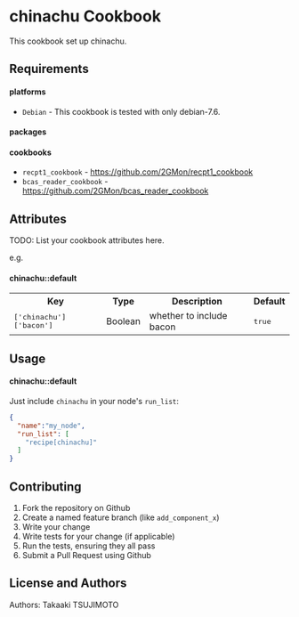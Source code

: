chinachu Cookbook
=================
This cookbook set up chinachu.

Requirements
------------

#### platforms
- `Debian` - This cookbook is tested with only debian-7.6.

#### packages

#### cookbooks
- `recpt1_cookbook` - https://github.com/2GMon/recpt1_cookbook
- `bcas_reader_cookbook` - https://github.com/2GMon/bcas_reader_cookbook

Attributes
----------
TODO: List your cookbook attributes here.

e.g.
#### chinachu::default
<table>
  <tr>
    <th>Key</th>
    <th>Type</th>
    <th>Description</th>
    <th>Default</th>
  </tr>
  <tr>
    <td><tt>['chinachu']['bacon']</tt></td>
    <td>Boolean</td>
    <td>whether to include bacon</td>
    <td><tt>true</tt></td>
  </tr>
</table>

Usage
-----
#### chinachu::default
Just include `chinachu` in your node's `run_list`:

```json
{
  "name":"my_node",
  "run_list": [
    "recipe[chinachu]"
  ]
}
```

Contributing
------------
1. Fork the repository on Github
2. Create a named feature branch (like `add_component_x`)
3. Write your change
4. Write tests for your change (if applicable)
5. Run the tests, ensuring they all pass
6. Submit a Pull Request using Github

License and Authors
-------------------
Authors: Takaaki TSUJIMOTO
